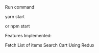 Run command 

yarn start

or npm start


Features Implemented:

Fetch List of items
Search
Cart Using Redux
